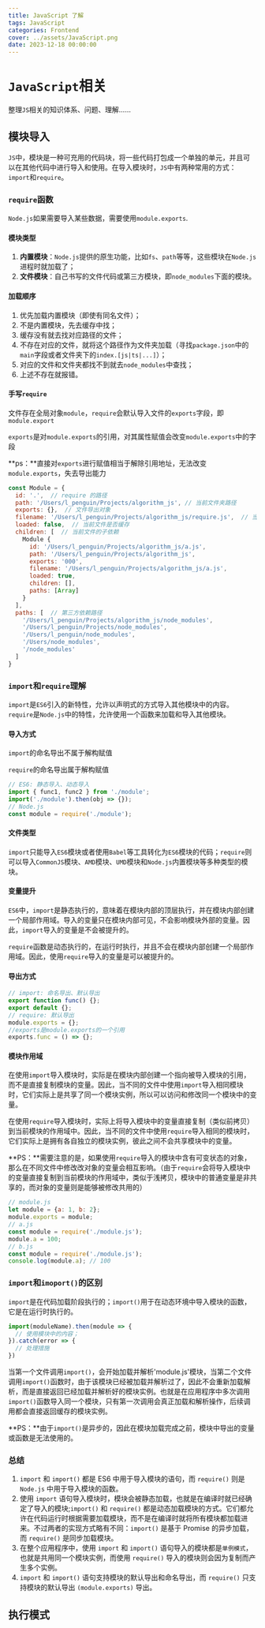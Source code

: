 ```yaml
---
title: JavaScript 了解
tags: JavaScript
categories: Frontend
cover: ../assets/JavaScript.png
date: 2023-12-18 00:00:00
---
```


# `JavaScript`相关

整理`JS`相关的知识体系、问题、理解……

## 模块导入

`JS`中，模块是一种可充用的代码块，将一些代码打包成一个单独的单元，并且可以在其他代码中进行导入和使用。在导入模块时，`JS`中有两种常用的方式：`import`和`require`。

### `require`函数

`Node.js`如果需要导入某些数据，需要使用`module.exports`.

#### 模块类型

1. **内置模块**：`Node.js`提供的原生功能，比如`fs`、`path`等等，这些模块在`Node.js`进程时就加载了；
2. **文件模块**：自己书写的文件代码或第三方模块，即`node_modules`下面的模块。

#### 加载顺序

1. 优先加载内置模块（即使有同名文件）；
2. 不是内置模块，先去缓存中找；
3. 缓存没有就去找对应路径的文件；
4. 不存在对应的文件，就将这个路径作为文件夹加载（寻找`package.json`中的`main`字段或者文件夹下的`index.[js|ts|...]`）；
5. 对应的文件和文件夹都找不到就去`node_modules`中查找；
6. 上述不存在就报错。

#### 手写`require`

文件存在全局对象`module`，`require`会默认导入文件的`exports`字段，即`module.export`

`exports`是对`module.exports`的引用，对其属性赋值会改变`module.exports`中的字段

**ps：**直接对`exports`进行赋值相当于解除引用地址，无法改变`module.exports`，失去导出能力

```javascript
const Module = {
  id: '.',  // require 的路径
  path: '/Users/l_penguin/Projects/algorithm_js', // 当前文件夹路径
  exports: {},  // 文件导出对象
  filename: '/Users/l_penguin/Projects/algorithm_js/require.js',  // 当前文件路径
  loaded: false,  // 当前文件是否缓存
  children: [  // 当前文件的子依赖
    Module {
      id: '/Users/l_penguin/Projects/algorithm_js/a.js',
      path: '/Users/l_penguin/Projects/algorithm_js',
      exports: '000',
      filename: '/Users/l_penguin/Projects/algorithm_js/a.js',
      loaded: true,
      children: [],
      paths: [Array]
    }
  ],
  paths: [  // 第三方依赖路径
    '/Users/l_penguin/Projects/algorithm_js/node_modules',
    '/Users/l_penguin/Projects/node_modules',
    '/Users/l_penguin/node_modules',
    '/Users/node_modules',
    '/node_modules'
  ]
}
```



### `import`和`require`理解

`import`是`ES6`引入的新特性，允许以声明式的方式导入其他模块中的内容。
`require`是`Node.js`中的特性，允许使用一个函数来加载和导入其他模块。

#### 导入方式

`import`的命名导出不属于解构赋值

`require`的命名导出属于解构赋值

```javascript
// ES6: 静态导入、动态导入
import { func1, func2 } from './module';
import('./module').then(obj => {});
// Node.js
const module = require('./module');
```

#### 文件类型

`import`只能导入`ES6`模块或者使用`Babel`等工具转化为`ES6`模块的代码；`require`则可以导入`CommonJS`模块、`AMD`模块、`UMD`模块和`Node.js`内置模块等多种类型的模块。

#### 变量提升

`ES6`中，`import`是静态执行的，意味着在模块内部的顶层执行，并在模块内部创建一个局部作用域。导入的变量只在模块内部可见，不会影响模块外部的变量。因此，`import`导入的变量是不会被提升的。

`require`函数是动态执行的，在运行时执行，并且不会在模块内部创建一个局部作用域。因此，使用`require`导入的变量是可以被提升的。

#### 导出方式

```javascript
// import: 命名导出、默认导出
export function func() {};
export default {};
// require: 默认导出
module.exports = {};
//exports是module.exports的一个引用
exports.func = () => {};
```

#### 模块作用域

在使用`import`导入模块时，实际是在模块内部创建一个指向被导入模块的引用，而不是直接复制模块的变量。因此，当不同的文件中使用`import`导入相同模块时，它们实际上是共享了同一个模块实例，所以可以访问和修改同一个模块中的变量。

在使用`require`导入模块时，实际上将导入模块中的变量直接复制（类似前拷贝）到当前模块的作用域中。因此，当不同的文件中使用`require`导入相同的模块时，它们实际上是拥有各自独立的模块实例，彼此之间不会共享模块中的变量。

**PS：**需要注意的是，如果使用`require`导入的模块中含有可变状态的对象，那么在不同文件中修改改对象的变量会相互影响。（由于`require`会将导入模块中的变量直接复制到当前模块的作用域中，类似于浅拷贝，模块中的普通变量是非共享的，而对象的变量则是能够被修改共用的）

```javascript
// module.js
let module = {a: 1, b: 2};
module.exports = module;
// a.js
const module = require('./module.js');
module.a = 100;
// b.js
const module = require('./module.js');
console.log(module.a); // 100
```



### `import`和`imoport()`的区别

`import`是在代码加载阶段执行的；`import()`用于在动态环境中导入模块的函数，它是在运行时执行的。

```javascript
import(moduleName).then(module => {
  // 使用模块中的内容；
}).catch(error => {
  // 处理措施
})
```

当第一个文件调用`import()`，会开始加载并解析'module.js'模块，当第二个文件调用`import()`函数时，由于该模块已经被加载并解析过了，因此不会重新加载解析，而是直接返回已经加载并解析好的模块实例。也就是在应用程序中多次调用`import()`函数导入同一个模块，只有第一次调用会真正加载和解析操作，后续调用都会直接返回缓存的模块实例。

**PS：**由于`import()`是异步的，因此在模块加载完成之前，模块中导出的变量或函数是无法使用的。



### 总结

1. `import` 和 `import()` 都是 ES6 中用于导入模块的语句，而 `require()` 则是 `Node.js` 中用于导入模块的函数。
2. 使用 `import` 语句导入模块时，模块会被静态加载，也就是在编译时就已经确定了导入的模块;`import()` 和 `require()` 都是动态加载模块的方式。它们都允许在代码运行时根据需要加载模块，而不是在编译时就将所有模块都加载进来。不过两者的实现方式略有不同：`import()` 是基于 Promise 的异步加载，而 `require()` 是同步加载模块。
3. 在整个应用程序中，使用 `import` 和 `import()` 语句导入的模块都是`单例模式`，也就是共用同一个模块实例，而使用 `require()` 导入的模块则会因为复制而产生多个实例。
4. `import` 和 `import()` 语句支持模块的默认导出和命名导出，而 `require()` 只支持模块的默认导出 `(module.exports)` 导出。



## 执行模式
